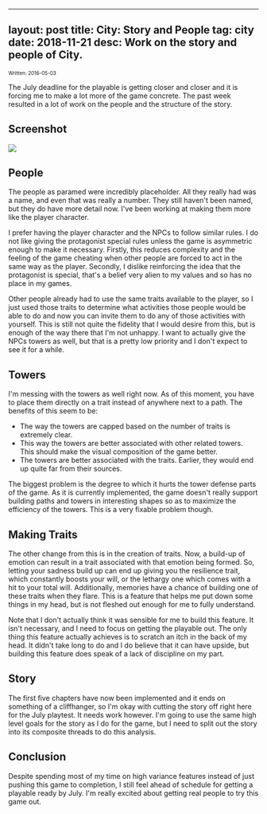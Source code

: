 
---
layout: post
title: City: Story and People
tag: city
date: 2018-11-21
desc: Work on the story and people of City.
---

<p style="font-size:10px">Written: 2016-05-03


The July deadline for the playable is getting closer and closer and it is forcing me to make a lot more of the game concrete. The past week resulted in a lot of work on the people and the structure of the story.

<h2>Screenshot</h2>
<img src="/blogImages/SS_2016-05-04_01.png" />
<h2>People</h2>

The people as paramed were incredibly placeholder. All they really had was a name, and even that was really a number. They still haven't been named, but they do have more detail now. I've been working at making them more like the player character.


I prefer having the player character and the NPCs to follow similar rules. I do not like giving the protagonist special rules unless the game is asymmetric enough to make it necessary. Firstly, this reduces complexity and the feeling of the game cheating when other people are forced to act in the same way as the player. Secondly, I dislike reinforcing the idea that the protagonist is special, that's a belief very alien to my values and so has no place in my games.


Other people already had to use the same traits available to the player, so I just used those traits to determine what activities those people would be able to do and now you can invite them to do any of those activities with yourself. This is still not quite the fidelity that I would desire from this, but is enough of the way there that I'm not unhappy. I want to actually give the NPCs towers as well, but that is a pretty low priority and I don't expect to see it for a while.

<h2>Towers</h2>

I'm messing with the towers as well right now. As of this moment, you have to place them directly on a trait instead of anywhere next to a path. The benefits of this seem to be:
- The way the towers are capped based on the number of traits is extremely clear.
- This way the towers are better associated with other related towers. This should make the visual composition of the game better.
- The towers are better associated with the traits. Earlier, they would end up quite far from their sources.



The biggest problem is the degree to which it hurts the tower defense parts of the game. As it is currently implemented, the game doesn't really support building paths and towers in interesting shapes so as to maximize the efficiency of the towers. This is a very fixable problem though.

<h2>Making Traits</h2>

The other change from this is in the creation of traits. Now, a build-up of emotion can result in a trait associated with that emotion being formed. So, letting your sadness build up can end up giving you the resilience trait, which constantly boosts your will, or the lethargy one which comes with a hit to your total will. Additionally, memories have a chance of building one of these traits when they flare. This is a feature that helps me put down some things in my head, but is not fleshed out enough for me to fully understand.


Note that I don't actually think it was sensible for me to build this feature. It isn't necessary, and I need to focus on getting the playable out. The only thing this feature actually achieves is to scratch an itch in the back of my head. It didn't take long to do and I do believe that it can have upside, but building this feature does speak of a lack of discipline on my part.

<h2>Story</h2>

The first five chapters have now been implemented and it ends on something of a cliffhanger, so I'm okay with cutting the story off right here for the July playtest. It needs work however. I'm going to use the same high level goals for the story as I do for the game, but I need to split out the story into its composite threads to do this analysis.

<h2>Conclusion</h2>

Despite spending most of my time on high variance features instead of just pushing this game to completion, I still feel ahead of schedule for getting a playable ready by July. I'm really excited about getting real people to try this game out.

